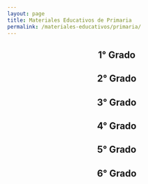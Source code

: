 ```yaml
---
layout: page
title: Materiales Educativos de Primaria
permalink: /materiales-educativos/primaria/
---
```


<h2>
  <center>1° Grado</center>
</h2>
<amp-carousel id="carousel-primero"
  width="auto"
  height="460"
  layout="fixed-height"
  type="slides"
  autoplay
  delay="2000"
  controls
  loop>
  <a href="https://drive.google.com/open?id=1jYdJJpqtSS6x51DzNNjWogii2AzirOVS"
    alt="Comunicación 1: Mi cuaderno de autoaprendizaje"
    target="_blank">
    <amp-img src="/assets/images/materiales-educativos/primaria/comunicacion-1-cuaderno-autoaprendizaje.jpg"
      width="344"
      height="460"
      layout="fixed"></amp-img>
  </a>
  <a href="https://drive.google.com/open?id=1_z5Yc3ucaIjkqaB5z4oBP1j0n7Hd1GB4"
    alt="Comunicación 1: Cuaderno de trabajo"
    target="_blank">
    <amp-img src="/assets/images/materiales-educativos/primaria/comunicacion-1-cuaderno-trabajo.jpg"
      width="344"
      height="460"
      layout="fixed"></amp-img>
  </a>
  <a href="https://drive.google.com/open?id=1ue0FvV-gAmwJ21ygJcNz4OMXuSYSGJnn"
    alt="Matemática 1: Mi cuaderno de autoaprendizaje"
    target="_blank">
    <amp-img src="/assets/images/materiales-educativos/primaria/matematica-1-cuaderno-autoaprendizaje.jpg"
      width="344"
      height="460"
      layout="fixed"></amp-img>
  </a>
  <a href="https://drive.google.com/open?id=1vvTuRyXVtRzOIx6BYdVxmgTtBgSA9WXW"
    alt="Matemática 1: Cuaderno de trabajo"
    target="_blank">
    <amp-img src="/assets/images/materiales-educativos/primaria/matematica-1-cuaderno-trabajo.jpg"
      width="344"
      height="460"
      layout="fixed"></amp-img>
  </a>
  <a href="https://drive.google.com/open?id=1eCBGAaNyaYnGB9tjirdtTkyI1xOEJ4r_"
    alt="Ciencia y Tecnologia 1: Mi cuaderno de autoaprendizaje"
    target="_blank">
    <amp-img src="/assets/images/materiales-educativos/primaria/ciencia-tecnologia-1-cuaderno-autoaprendizaje.jpg"
      width="344"
      height="460"
      layout="fixed"></amp-img>
  </a>
  <a href="https://drive.google.com/open?id=17VuCjWlNHfl4KuxNMEfgSMn2SYhddUq4"
    alt="Personal Social 1: Mi cuaderno de autoaprendizaje"
    target="_blank">
    <amp-img src="/assets/images/materiales-educativos/primaria/personal-social-1-cuaderno-autoaprendizaje.jpg"
      width="344"
      height="460"
      layout="fixed"></amp-img>
  </a>
  <a href="https://drive.google.com/open?id=1qfX-NzcRjQRNaw7v1qLOE7VNuWwu2gKv"
    alt="Cuadernillo de Tutoría 1° grado"
    target="_blank">
    <amp-img src="/assets/images/materiales-educativos/primaria/cuadernillo-tutoria-1-grado-primaria.jpg"
      width="344"
      height="460"
      layout="fixed"></amp-img>
  </a>
</amp-carousel>

<h2>
  <center>2° Grado</center>
</h2>
<amp-carousel id="carousel-segundo"
  width="auto"
  height="460"
  layout="fixed-height"
  type="slides"
  autoplay
  delay="2000"
  controls
  loop>
  <a href="https://drive.google.com/open?id=1-Y4JKJJzhgXOM2UMy8dJfUrkNEkJpLT0"
    alt="Comunicación 2: Mi cuaderno de autoaprendizaje"
    target="_blank">
    <amp-img src="/assets/images/materiales-educativos/primaria/comunicacion-2-cuaderno-autoaprendizaje.jpg"
      width="344"
      height="460"
      layout="fixed"></amp-img>
  </a>
  <a href="https://drive.google.com/open?id=1yt3-4heSkSYirKpPuqYIxfgZm4oGO8cp"
    alt="Comunicación 2: Cuaderno de trabajo"
    target="_blank">
    <amp-img src="/assets/images/materiales-educativos/primaria/comunicacion-2-cuaderno-trabajo.jpg"
      width="344"
      height="460"
      layout="fixed"></amp-img>
  </a>
  <a href="https://drive.google.com/open?id=1FM1Y3MciZT7OiSQoi0krwqx3xHXSfcBE"
    alt="Matemática 2: Mi cuaderno de autoaprendizaje"
    target="_blank">
    <amp-img src="/assets/images/materiales-educativos/primaria/matematica-2-cuaderno-autoaprendizaje.jpg"
      width="344"
      height="460"
      layout="fixed"></amp-img>
  </a>
  <a href="https://drive.google.com/open?id=1k6arVfUCSSyHwoMaeYurt_CGzaZmSr6e"
    alt="Matemática 2: Cuaderno de trabajo"
    target="_blank">
    <amp-img src="/assets/images/materiales-educativos/primaria/matematica-2-cuaderno-trabajo.jpg"
      width="344"
      height="460"
      layout="fixed"></amp-img>
  </a>
  <a href="https://drive.google.com/open?id=1prUVvM4WblNVYwqANGFMFX3-1-4oNUpH"
    alt="Ciencia y Tecnologia 2: Mi cuaderno de autoaprendizaje"
    target="_blank">
    <amp-img src="/assets/images/materiales-educativos/primaria/ciencia-tecnologia-2-cuaderno-autoaprendizaje.jpg"
      width="344"
      height="460"
      layout="fixed"></amp-img>
  </a>
  <a href="https://drive.google.com/open?id=1mBR9wgEI6kqM6isrenSenamdE7Toz0Sk"
    alt="Personal Social 2: Mi cuaderno de autoaprendizaje"
    target="_blank">
    <amp-img src="/assets/images/materiales-educativos/primaria/personal-social-2-cuaderno-autoaprendizaje.jpg"
      width="344"
      height="460"
      layout="fixed"></amp-img>
  </a>
  <a href="https://drive.google.com/open?id=1tRmKHvQSUhP6sUaaj9X4DqGwjiPx21oa"
    alt="Cuadernillo de Tutoría 2° grado"
    target="_blank">
    <amp-img src="/assets/images/materiales-educativos/primaria/cuadernillo-tutoria-2-grado-primaria.jpg"
      width="344"
      height="460"
      layout="fixed"></amp-img>
  </a>
</amp-carousel>

<h2>
  <center>3° Grado</center>
</h2>
<amp-carousel id="carousel-tercero"
  width="auto"
  height="460"
  layout="fixed-height"
  type="slides"
  autoplay
  delay="2000"
  controls
  loop>
  <a href="https://drive.google.com/open?id=1xscBQSzRxUyb1ba1pGlPTgNeaQpBxrL6"
    alt="Comunicación 3: Mi cuaderno de autoaprendizaje"
    target="_blank">
    <amp-img src="/assets/images/materiales-educativos/primaria/comunicacion-3-cuaderno-autoaprendizaje.jpg"
      width="344"
      height="460"
      layout="fixed"></amp-img>
  </a>
  <a href="https://drive.google.com/open?id=1_hdCPT4qCEkwymtNvUsI1HSRqz8DtsaF"
    alt="Comunicación 3: Cuaderno de trabajo"
    target="_blank">
    <amp-img src="/assets/images/materiales-educativos/primaria/comunicacion-3-cuaderno-trabajo.jpg"
      width="344"
      height="460"
      layout="fixed"></amp-img>
  </a>
  <a href="https://drive.google.com/open?id=1NTG7QTdDx7TcKtehLqlgF__xgA8I7uoF"
    alt="Matemática 3: Mi cuaderno de autoaprendizaje"
    target="_blank">
    <amp-img src="/assets/images/materiales-educativos/primaria/matematica-3-cuaderno-autoaprendizaje.jpg"
      width="344"
      height="460"
      layout="fixed"></amp-img>
  </a>
  <a href="https://drive.google.com/open?id=1t7_I1g9jo7-uTeFqGV4RhchKNUL5jNYW"
    alt="Matemática 3: Cuaderno de trabajo"
    target="_blank">
    <amp-img src="/assets/images/materiales-educativos/primaria/matematica-3-cuaderno-trabajo.jpg"
      width="344"
      height="460"
      layout="fixed"></amp-img>
  </a>
  <a href="https://drive.google.com/open?id=1Ucj0srcSUVeiZ8xR7A-Igyceo4pd-1Os"
    alt="Ciencia y Tecnologia 3: Mi cuaderno de autoaprendizaje"
    target="_blank">
    <amp-img src="/assets/images/materiales-educativos/primaria/ciencia-tecnologia-3-cuaderno-autoaprendizaje.jpg"
      width="344"
      height="460"
      layout="fixed"></amp-img>
  </a>
  <a href="https://drive.google.com/open?id=1mK1AGRBcrMvMx4zg9uIMjJC4rkbKTM94"
    alt="Personal Social 3: Mi cuaderno de autoaprendizaje"
    target="_blank">
    <amp-img src="/assets/images/materiales-educativos/primaria/personal-social-3-cuaderno-autoaprendizaje.jpg"
      width="344"
      height="460"
      layout="fixed"></amp-img>
  </a>
  <a href="https://drive.google.com/open?id=1y5fszlufCPfl721YHIcsJnOPG_5rOMQv"
    alt="Cuadernillo de Tutoría 3° grado"
    target="_blank">
    <amp-img src="/assets/images/materiales-educativos/primaria/cuadernillo-tutoria-3-grado-primaria.jpg"
      width="344"
      height="460"
      layout="fixed"></amp-img>
  </a>
</amp-carousel>

<h2>
  <center>4° Grado</center>
</h2>
<amp-carousel id="carousel-cuarto"
  width="auto"
  height="460"
  layout="fixed-height"
  type="slides"
  autoplay
  delay="2000"
  controls
  loop>
  <a href="https://drive.google.com/open?id=1N3z9J7pSHL_S28VXdzYKUAjghOHO9G_D"
    alt="Comunicación 4: Mi cuaderno de autoaprendizaje"
    target="_blank">
    <amp-img src="/assets/images/materiales-educativos/primaria/comunicacion-4-cuaderno-autoaprendizaje.jpg"
      width="344"
      height="460"
      layout="fixed"></amp-img>
  </a>
  <a href="https://drive.google.com/open?id=1TNAhcVKXh6anbVHhBHmIFxnHPA665-T0"
    alt="Comunicación 4: Cuaderno de trabajo"
    target="_blank">
    <amp-img src="/assets/images/materiales-educativos/primaria/comunicacion-4-cuaderno-trabajo.jpg"
      width="344"
      height="460"
      layout="fixed"></amp-img>
  </a>
  <a href="https://drive.google.com/open?id=1WGER_A4m98HQAopr8NoUoLCZ3xCgDv-e"
    alt="Matemática 4: Mi cuaderno de autoaprendizaje"
    target="_blank">
    <amp-img src="/assets/images/materiales-educativos/primaria/matematica-4-cuaderno-autoaprendizaje.jpg"
      width="344"
      height="460"
      layout="fixed"></amp-img>
  </a>
  <a href="https://drive.google.com/open?id=1ckL3VZzF_0tiBVpGKn724EjGE70PFB-p"
    alt="Matemática 4: Cuaderno de trabajo"
    target="_blank">
    <amp-img src="/assets/images/materiales-educativos/primaria/matematica-4-cuaderno-trabajo.jpg"
      width="344"
      height="460"
      layout="fixed"></amp-img>
  </a>
  <a href="https://drive.google.com/open?id=14eEKjyAOLlenP2kfV-4-2zeMnz5TQOsz"
    alt="Ciencia y Tecnologia 4: Mi cuaderno de autoaprendizaje"
    target="_blank">
    <amp-img src="/assets/images/materiales-educativos/primaria/ciencia-tecnologia-4-cuaderno-autoaprendizaje.jpg"
      width="344"
      height="460"
      layout="fixed"></amp-img>
  </a>
  <a href="https://drive.google.com/open?id=1G-OOrjeqajyqUYhG3NrAV5-AkQ_OUb3E"
    alt="Personal Social 4: Mi cuaderno de autoaprendizaje"
    target="_blank">
    <amp-img src="/assets/images/materiales-educativos/primaria/personal-social-4-cuaderno-autoaprendizaje.jpg"
      width="344"
      height="460"
      layout="fixed"></amp-img>
  </a>
  <a href="https://drive.google.com/open?id=1Fmru4iKL-oNJ-e0EC30b91CAtuyPOEap"
    alt="Cuadernillo de Tutoría 4° grado"
    target="_blank">
    <amp-img src="/assets/images/materiales-educativos/primaria/cuadernillo-tutoria-4-grado-primaria.jpg"
      width="344"
      height="460"
      layout="fixed"></amp-img>
  </a>
</amp-carousel>

<h2>
  <center>5° Grado</center>
</h2>
<amp-carousel id="carousel-quinto"
  width="auto"
  height="460"
  layout="fixed-height"
  type="slides"
  autoplay
  delay="2000"
  controls
  loop>
  <a href="https://drive.google.com/open?id=1KYSKy9_ATJgono_FcUIWYq9Ag-33ATRH"
    alt="Comunicación 5: Mi cuaderno de autoaprendizaje"
    target="_blank">
    <amp-img src="/assets/images/materiales-educativos/primaria/comunicacion-5-cuaderno-autoaprendizaje.jpg"
      width="344"
      height="460"
      layout="fixed"></amp-img>
  </a>
  <a href="https://drive.google.com/open?id=1ADE66lEaqdpbs1OuODOVIQ7BmZtb1-9t"
    alt="Comunicación 5: Cuaderno de trabajo"
    target="_blank">
    <amp-img src="/assets/images/materiales-educativos/primaria/comunicacion-5-cuaderno-trabajo.jpg"
      width="344"
      height="460"
      layout="fixed"></amp-img>
  </a>
  <a href="https://drive.google.com/open?id=1C3OcejjAque6wHQhi6FbMCVbUqZ3Acat"
    alt="Matemática 5: Mi cuaderno de autoaprendizaje"
    target="_blank">
    <amp-img src="/assets/images/materiales-educativos/primaria/matematica-5-cuaderno-autoaprendizaje.jpg"
      width="344"
      height="460"
      layout="fixed"></amp-img>
  </a>
  <a href="https://drive.google.com/open?id=1BhV_t-LqV2d1XvsJfdwnL7fbvWI_Axfd"
    alt="Matemática 5: Cuaderno de trabajo"
    target="_blank">
    <amp-img src="/assets/images/materiales-educativos/primaria/matematica-5-cuaderno-trabajo.jpg"
      width="344"
      height="460"
      layout="fixed"></amp-img>
  </a>
  <a href="https://drive.google.com/open?id=1MC-EOFNx7tl77nXHgu13CScQcQT0RL-F"
    alt="Ciencia y Tecnologia 5: Mi cuaderno de autoaprendizaje"
    target="_blank">
    <amp-img src="/assets/images/materiales-educativos/primaria/ciencia-tecnologia-5-cuaderno-autoaprendizaje.jpg"
      width="344"
      height="460"
      layout="fixed"></amp-img>
  </a>
  <a href="https://drive.google.com/open?id=1WSXSEfQwJ37OA6FoRrJufOkUicnzUaS1"
    alt="Personal Social 5: Mi cuaderno de autoaprendizaje"
    target="_blank">
    <amp-img src="/assets/images/materiales-educativos/primaria/personal-social-5-cuaderno-autoaprendizaje.jpg"
      width="344"
      height="460"
      layout="fixed"></amp-img>
  </a>
  <a href="https://drive.google.com/open?id=1N49BIdSI0OIjZRM_ZMepkSeNTjXHY-6g"
    alt="Cuadernillo de Tutoría 5° grado"
    target="_blank">
    <amp-img src="/assets/images/materiales-educativos/primaria/cuadernillo-tutoria-5-grado-primaria.jpg"
      width="344"
      height="460"
      layout="fixed"></amp-img>
  </a>
</amp-carousel>

<h2>
  <center>6° Grado</center>
</h2>
<amp-carousel id="carousel-sexto"
  width="auto"
  height="460"
  layout="fixed-height"
  type="slides"
  autoplay
  delay="2000"
  controls
  loop>
  <a href="https://drive.google.com/open?id=1A767lQ4lHI50kLedfUtxoix_OIWPhlDw"
    alt="Comunicación 6: Mi cuaderno de autoaprendizaje"
    target="_blank">
    <amp-img src="/assets/images/materiales-educativos/primaria/comunicacion-6-cuaderno-autoaprendizaje.jpg"
      width="344"
      height="460"
      layout="fixed"></amp-img>
  </a>
  <a href="https://drive.google.com/open?id=1Oes-DRmEdNRUKDgInk7yPfvrhw-l14bm"
    alt="Comunicación 6: Cuaderno de trabajo"
    target="_blank">
    <amp-img src="/assets/images/materiales-educativos/primaria/comunicacion-6-cuaderno-trabajo.jpg"
      width="344"
      height="460"
      layout="fixed"></amp-img>
  </a>
  <a href="https://drive.google.com/open?id=1EEK5sF58MVSSwFEM5Glks56-HYgCftfK"
    alt="Matemática 6: Mi cuaderno de autoaprendizaje"
    target="_blank">
    <amp-img src="/assets/images/materiales-educativos/primaria/matematica-6-cuaderno-autoaprendizaje.jpg"
      width="344"
      height="460"
      layout="fixed"></amp-img>
  </a>
  <a href="https://drive.google.com/open?id=19pX8b6pD7KRO4NVoUv-dztRa_t7dFjqv"
    alt="Matemática 6: Cuaderno de trabajo"
    target="_blank">
    <amp-img src="/assets/images/materiales-educativos/primaria/matematica-6-cuaderno-trabajo.jpg"
      width="344"
      height="460"
      layout="fixed"></amp-img>
  </a>
  <a href="https://drive.google.com/open?id=1_wY205EFySwwrgQeShfmVq-XLusovCYc"
    alt="Ciencia y Tecnologia 6: Mi cuaderno de autoaprendizaje"
    target="_blank">
    <amp-img src="/assets/images/materiales-educativos/primaria/ciencia-tecnologia-6-cuaderno-autoaprendizaje.jpg"
      width="344"
      height="460"
      layout="fixed"></amp-img>
  </a>
  <a href="https://drive.google.com/open?id=1YKvqjglHgi718hfeFWe0Sra679uGP6IH"
    alt="Personal Social 6: Mi cuaderno de autoaprendizaje"
    target="_blank">
    <amp-img src="/assets/images/materiales-educativos/primaria/personal-social-6-cuaderno-autoaprendizaje.jpg"
      width="344"
      height="460"
      layout="fixed"></amp-img>
  </a>
  <a href="https://drive.google.com/open?id=10Lfo3kczBuAVUinreU7OVoc3kMR5DAMh"
    alt="Cuadernillo de Tutoría 6° grado"
    target="_blank">
    <amp-img src="/assets/images/materiales-educativos/primaria/cuadernillo-tutoria-6-grado-primaria.jpg"
      width="344"
      height="460"
      layout="fixed"></amp-img>
  </a>
</amp-carousel>
